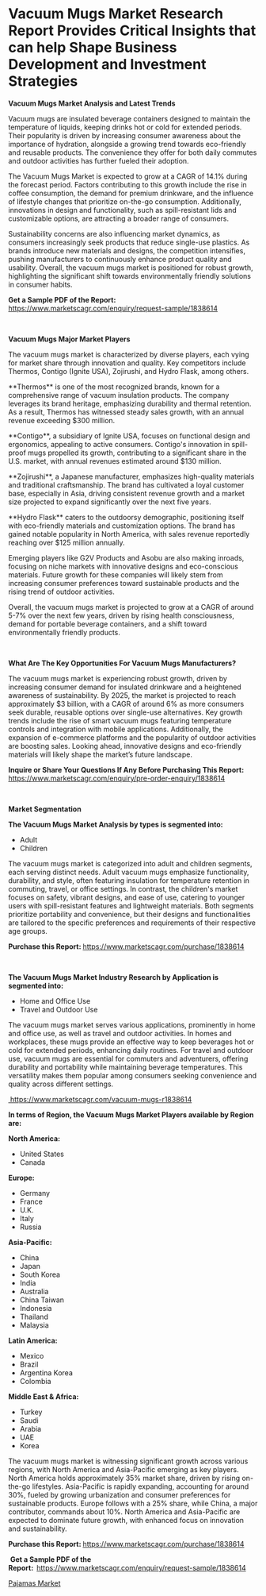 <p><h1>Vacuum Mugs Market Research Report Provides Critical Insights that can help Shape Business Development and Investment Strategies</h1></p><p><strong>Vacuum Mugs Market Analysis and Latest Trends</strong></p>
<p><p>Vacuum mugs are insulated beverage containers designed to maintain the temperature of liquids, keeping drinks hot or cold for extended periods. Their popularity is driven by increasing consumer awareness about the importance of hydration, alongside a growing trend towards eco-friendly and reusable products. The convenience they offer for both daily commutes and outdoor activities has further fueled their adoption.</p><p>The Vacuum Mugs Market is expected to grow at a CAGR of 14.1% during the forecast period. Factors contributing to this growth include the rise in coffee consumption, the demand for premium drinkware, and the influence of lifestyle changes that prioritize on-the-go consumption. Additionally, innovations in design and functionality, such as spill-resistant lids and customizable options, are attracting a broader range of consumers. </p><p>Sustainability concerns are also influencing market dynamics, as consumers increasingly seek products that reduce single-use plastics. As brands introduce new materials and designs, the competition intensifies, pushing manufacturers to continuously enhance product quality and usability. Overall, the vacuum mugs market is positioned for robust growth, highlighting the significant shift towards environmentally friendly solutions in consumer habits.</p></p>
<p><strong>Get a Sample PDF of the Report:&nbsp;</strong> <a href="https://www.marketscagr.com/enquiry/request-sample/1838614?utm_campaign=2097&utm_medium=2&utm_source=Github&utm_content=ia&utm_term=09022025&utm_id=vacuum-mugs">https://www.marketscagr.com/enquiry/request-sample/1838614</a></p>
<p>&nbsp;</p>
<p><strong>Vacuum Mugs Major Market Players</strong></p>
<p><p>The vacuum mugs market is characterized by diverse players, each vying for market share through innovation and quality. Key competitors include Thermos, Contigo (Ignite USA), Zojirushi, and Hydro Flask, among others.</p><p>**Thermos** is one of the most recognized brands, known for a comprehensive range of vacuum insulation products. The company leverages its brand heritage, emphasizing durability and thermal retention. As a result, Thermos has witnessed steady sales growth, with an annual revenue exceeding $300 million.</p><p>**Contigo**, a subsidiary of Ignite USA, focuses on functional design and ergonomics, appealing to active consumers. Contigo's innovation in spill-proof mugs propelled its growth, contributing to a significant share in the U.S. market, with annual revenues estimated around $130 million.</p><p>**Zojirushi**, a Japanese manufacturer, emphasizes high-quality materials and traditional craftsmanship. The brand has cultivated a loyal customer base, especially in Asia, driving consistent revenue growth and a market size projected to expand significantly over the next five years.</p><p>**Hydro Flask** caters to the outdoorsy demographic, positioning itself with eco-friendly materials and customization options. The brand has gained notable popularity in North America, with sales revenue reportedly reaching over $125 million annually.</p><p>Emerging players like G2V Products and Asobu are also making inroads, focusing on niche markets with innovative designs and eco-conscious materials. Future growth for these companies will likely stem from increasing consumer preferences toward sustainable products and the rising trend of outdoor activities.</p><p>Overall, the vacuum mugs market is projected to grow at a CAGR of around 5-7% over the next few years, driven by rising health consciousness, demand for portable beverage containers, and a shift toward environmentally friendly products.</p></p>
<p>&nbsp;</p>
<p><strong>What Are The Key Opportunities For Vacuum Mugs Manufacturers?</strong></p>
<p><p>The vacuum mugs market is experiencing robust growth, driven by increasing consumer demand for insulated drinkware and a heightened awareness of sustainability. By 2025, the market is projected to reach approximately $3 billion, with a CAGR of around 6% as more consumers seek durable, reusable options over single-use alternatives. Key growth trends include the rise of smart vacuum mugs featuring temperature controls and integration with mobile applications. Additionally, the expansion of e-commerce platforms and the popularity of outdoor activities are boosting sales. Looking ahead, innovative designs and eco-friendly materials will likely shape the market’s future landscape.</p></p>
<p><strong>Inquire or Share Your Questions If Any Before Purchasing This Report:</strong> <a href="https://www.marketscagr.com/enquiry/pre-order-enquiry/1838614?utm_campaign=2097&utm_medium=2&utm_source=Github&utm_content=ia&utm_term=09022025&utm_id=vacuum-mugs">https://www.marketscagr.com/enquiry/pre-order-enquiry/1838614</a></p>
<p>&nbsp;</p>
<p><strong>Market Segmentation</strong></p>
<p><strong>The Vacuum Mugs Market Analysis by types is segmented into:</strong></p>
<p><ul><li>Adult</li><li>Children</li></ul></p>
<p><p>The vacuum mugs market is categorized into adult and children segments, each serving distinct needs. Adult vacuum mugs emphasize functionality, durability, and style, often featuring insulation for temperature retention in commuting, travel, or office settings. In contrast, the children's market focuses on safety, vibrant designs, and ease of use, catering to younger users with spill-resistant features and lightweight materials. Both segments prioritize portability and convenience, but their designs and functionalities are tailored to the specific preferences and requirements of their respective age groups.</p></p>
<p><strong>Purchase this Report:&nbsp;</strong><a href="https://www.marketscagr.com/purchase/1838614?utm_campaign=2097&utm_medium=2&utm_source=Github&utm_content=ia&utm_term=09022025&utm_id=vacuum-mugs">https://www.marketscagr.com/purchase/1838614</a></p>
<p>&nbsp;</p>
<p><strong>The Vacuum Mugs Market Industry Research by Application is segmented into:</strong></p>
<p><ul><li>Home and Office Use</li><li>Travel and Outdoor Use</li></ul></p>
<p><p>The vacuum mugs market serves various applications, prominently in home and office use, as well as travel and outdoor activities. In homes and workplaces, these mugs provide an effective way to keep beverages hot or cold for extended periods, enhancing daily routines. For travel and outdoor use, vacuum mugs are essential for commuters and adventurers, offering durability and portability while maintaining beverage temperatures. This versatility makes them popular among consumers seeking convenience and quality across different settings.</p></p>
<p><a href="https://www.marketscagr.com/vacuum-mugs-r1838614?utm_campaign=2097&utm_medium=2&utm_source=Github&utm_content=ia&utm_term=09022025&utm_id=vacuum-mugs">&nbsp;https://www.marketscagr.com/vacuum-mugs-r1838614</a></p>
<p><strong>In terms of Region, the Vacuum Mugs Market Players available by Region are:</strong></p>
<p>
    <p> <strong> North America: </strong>
        <ul>
            <li>United States</li>
            <li>Canada</li>
        </ul>
        </p> 
    <p> <strong> Europe: </strong>
        <ul>
            <li>Germany</li>
            <li>France</li>
            <li>U.K.</li>
            <li>Italy</li>
            <li>Russia</li>
        </ul>
        </p> 
    <p> <strong> Asia-Pacific: </strong>
        <ul>
            <li>China</li>
            <li>Japan</li>
            <li>South Korea</li>
            <li>India</li>
            <li>Australia</li>
            <li>China Taiwan</li>
            <li>Indonesia</li>
            <li>Thailand</li>
            <li>Malaysia</li>
        </ul>
        </p> 
    <p> <strong> Latin America: </strong>
        <ul>
            <li>Mexico</li>
            <li>Brazil</li>
            <li>Argentina Korea</li>
            <li>Colombia</li>
        </ul>
        </p> 
    <p> <strong> Middle East & Africa: </strong>
        <ul>
            <li>Turkey</li>
            <li>Saudi</li>
            <li>Arabia</li>
            <li>UAE</li>
            <li>Korea</li>
        </ul>
    </p>
    </p>
<p><p>The vacuum mugs market is witnessing significant growth across various regions, with North America and Asia-Pacific emerging as key players. North America holds approximately 35% market share, driven by rising on-the-go lifestyles. Asia-Pacific is rapidly expanding, accounting for around 30%, fueled by growing urbanization and consumer preferences for sustainable products. Europe follows with a 25% share, while China, a major contributor, commands about 10%. North America and Asia-Pacific are expected to dominate future growth, with enhanced focus on innovation and sustainability.</p></p>
<p><strong>Purchase this Report: </strong><a href="https://www.marketscagr.com/purchase/1838614?utm_campaign=2097&utm_medium=2&utm_source=Github&utm_content=ia&utm_term=09022025&utm_id=vacuum-mugs">https://www.marketscagr.com/purchase/1838614</a></p>
<p>&nbsp;<strong>Get a Sample PDF of the Report:&nbsp;&nbsp;</strong><a href="https://www.marketscagr.com/enquiry/request-sample/1838614?utm_campaign=2097&utm_medium=2&utm_source=Github&utm_content=ia&utm_term=09022025&utm_id=vacuum-mugs">https://www.marketscagr.com/enquiry/request-sample/1838614</a></p>
<p><strong></strong></p>
<p><p><a href="https://github.com/FlorianWolf90/Market-Research-Report-List-1/blob/main/pajamas-market.md?utm_campaign=2097&utm_medium=2&utm_source=Github&utm_content=ia&utm_term=09022025&utm_id=vacuum-mugs">Pajamas Market</a></p></p>